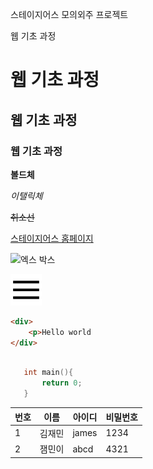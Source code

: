 <!-- MARKDOWN
Markup 언어의 일종
쓰는데로 표현해주는(연산이 없는 언어) ex)HTML,CSS

작성 내용을 HTML로 변경해줌.
HTML 코드 보기가 있음. 지금까지 작성한 것들이 코드로 보임.
쉽게 HTML로 문서를 작성하게 해주는 언어

깃허브 메인페이지, 프로젝트 설명 -->

스테이지어스 모의외주 프로젝트

웹 기초 과정
    
<!-- 한줄 개행은 한칸 띄어서 -->

# 웹 기초 과정
## 웹 기초 과정
### 웹 기초 과정

<!-- h 태그 -->

**볼드체**

*이탤릭체*

~~취소선~~

<!-- a 태그 -->
<!-- []: 출력문구, (): 사이트 주소-->
[스테이지어스 홈페이지](https://stageus.co.kr)

<!-- img -->
<!-- []: 없을 시 내용, (): 이미지 주소 -->
![엑스 박스](https://www.stageus.co.kr/img/stageus_logo_white.png)

![엑스 박스](/source/member_menu.png)

<!-- code 태그 -->
```html
<div>
    <p>Hello world
</div>
```

```c++

   int main(){
       return 0;
   } 
```

|번호|이름|아이디|비밀번호|
|---|---|---|---|
|1|김재민|james|1234|
|2|잼민이|abcd|4321|
